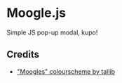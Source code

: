 # Moogle.js

Simple JS pop-up modal, kupo!

## Credits
- ["Moogles" colourscheme by tallib](https://www.colourlovers.com/palette/1223237/Moogles)